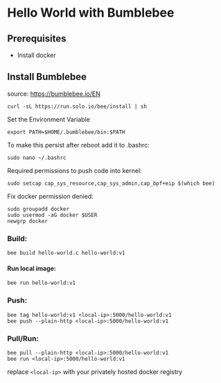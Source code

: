 # Hello World with Bumblebee

## Prerequisites
- Install docker

## Install Bumblebee 
source: https://bumblebee.io/EN

```console 
curl -sL https://run.solo.io/bee/install | sh
```

Set the Environment Variable

```console
export PATH=$HOME/.bumblebee/bin:$PATH
```
To make this persist after reboot add it to .bashrc:
```console
sudo nano ~/.bashrc
```

Required permissions to push code into kernel:

```console
sudo setcap cap_sys_resource,cap_sys_admin,cap_bpf+eip $(which bee)
```

Fix docker permission denied:
```console
sudo groupadd docker
sudo usermod -aG docker $USER
newgrp docker
```

### Build:

```console
bee build hello-world.c hello-world:v1
```
#### Run local image:
```console
bee run hello-world:v1
```

### Push:
```console
bee tag hello-world:v1 <local-ip>:5000/hello-world:v1
bee push --plain-http <local-ip>:5000/hello-world:v1
```

### Pull/Run:
```console
bee pull --plain-http <local-ip>:5000/hello-world:v1
bee run <local-ip>:5000/hello-world:v1
```
replace `<local-ip>` with your privately hosted docker registry